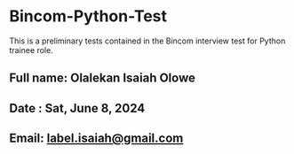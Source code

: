 # Bincom-Python-Test
This is a preliminary tests contained in the Bincom interview test for Python trainee role.

## Full name: Olalekan Isaiah Olowe
## Date : Sat, June 8, 2024
## Email: label.isaiah@gmail.com

